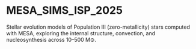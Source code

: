 # MESA_SIMS_ISP_2025
Stellar evolution models of Population III (zero-metallicity) stars computed with MESA, exploring the internal structure, convection, and nucleosynthesis across 10–500 M⊙.

